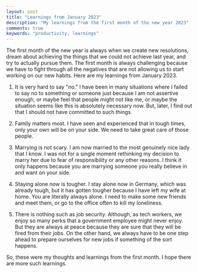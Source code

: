 ```yaml
---
layout: post
title: "Learnings from January 2023"
description: "My learnings from the first month of the new year 2023"
comments: true
keywords: "productivity, learnings"
---
```

The first month of the new year is always when we create new resolutions, dream about achieving the things that we could not achieve last year, and try to actually pursue them. The first month is always challenging because we have to fight through all the negatives that are not allowing us to start working on our new habits. Here are my learnings from January 2023.

1. It is very hard to say "no."
I have been in many situations where I failed to say no to something or someone just because I am not assertive enough, or maybe feel that people might not like me, or maybe the situation seems like this is absolutely necessary now. But, later, I find out that I should not have committed to such things.

2. Family matters most.
I have seen and experienced that in tough times, only your own will be on your side. We need to take great care of those people.

3. Marrying is not scary.
I am now married to the most genuinely nice lady that I know. I was not for a single moment rethinking my decision to marry her due to fear of responsibility or any other reasons. I think it only happens because you are marrying someone you really believe in and want on your side.

4. Staying alone now is tougher.
I stay alone now in Germany, which was already tough, but it has gotten tougher because I have left my wife at home. You are literally always alone. I need to make some new friends and meet them, or go to the office often to kill my loneliness.

5. There is nothing such as job security.
Although, as tech workers, we enjoy so many perks that a government employee might never enjoy. But they are always at peace because they are sure that they will be fired from their jobs. On the other hand, we always have to be one step ahead to prepare ourselves for new jobs if something of the sort happens.


So, these were my thoughts and learnings from the first month. I hope there are more such learnings.
